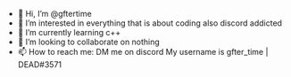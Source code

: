 - 👋 Hi, I’m @gftertime
- 👀 I’m interested in everything that is about coding also discord addicted
- 🌱 I’m currently learning c++
- 💞️ I’m looking to collaborate on nothing
- 📫 How to reach me: DM me on discord My username is gfter_time | DEAD#3571 
